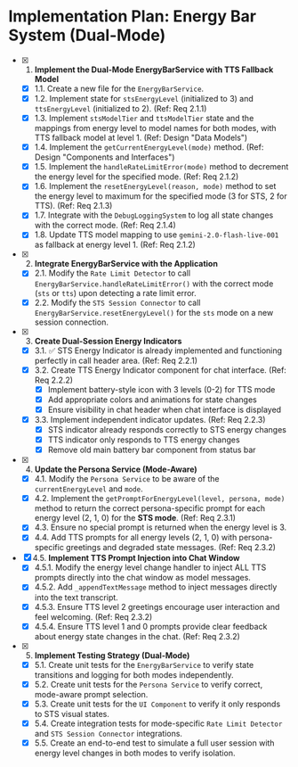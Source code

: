 # Implementation Plan: Energy Bar System (Dual-Mode)

- [x] 1. **Implement the Dual-Mode EnergyBarService with TTS Fallback Model**
  - [x] 1.1. Create a new file for the `EnergyBarService`.
  - [x] 1.2. Implement state for `stsEnergyLevel` (initialized to 3) and `ttsEnergyLevel` (initialized to 2). (Ref: Req 2.1.1)
  - [x] 1.3. Implement `stsModelTier` and `ttsModelTier` state and the mappings from energy level to model names for both modes, with TTS fallback model at level 1. (Ref: Design "Data Models")
  - [x] 1.4. Implement the `getCurrentEnergyLevel(mode)` method. (Ref: Design "Components and Interfaces")
  - [x] 1.5. Implement the `handleRateLimitError(mode)` method to decrement the energy level for the specified mode. (Ref: Req 2.1.2)
  - [x] 1.6. Implement the `resetEnergyLevel(reason, mode)` method to set the energy level to maximum for the specified mode (3 for STS, 2 for TTS). (Ref: Req 2.1.3)
  - [x] 1.7. Integrate with the `DebugLoggingSystem` to log all state changes with the correct mode. (Ref: Req 2.1.4)
  - [x] 1.8. Update TTS model mapping to use `gemini-2.0-flash-live-001` as fallback at energy level 1. (Ref: Req 2.1.2)

- [x] 2. **Integrate EnergyBarService with the Application**
  - [x] 2.1. Modify the `Rate Limit Detector` to call `EnergyBarService.handleRateLimitError()` with the correct mode (`sts` or `tts`) upon detecting a rate limit error.
  - [x] 2.2. Modify the `STS Session Connector` to call `EnergyBarService.resetEnergyLevel()` for the `sts` mode on a new session connection.

- [x] 3. **Create Dual-Session Energy Indicators**
  - [x] 3.1. ✅ STS Energy Indicator is already implemented and functioning perfectly in call header area. (Ref: Req 2.2.1)
  - [x] 3.2. Create TTS Energy Indicator component for chat interface. (Ref: Req 2.2.2)
    - [x] Implement battery-style icon with 3 levels (0-2) for TTS mode
    - [x] Add appropriate colors and animations for state changes
    - [x] Ensure visibility in chat header when chat interface is displayed
  - [x] 3.3. Implement independent indicator updates. (Ref: Req 2.2.3)
    - [x] STS indicator already responds correctly to STS energy changes
    - [x] TTS indicator only responds to TTS energy changes
    - [x] Remove old main battery bar component from status bar

- [x] 4. **Update the Persona Service (Mode-Aware)**
  - [x] 4.1. Modify the `Persona Service` to be aware of the `currentEnergyLevel` and `mode`.
  - [x] 4.2. Implement the `getPromptForEnergyLevel(level, persona, mode)` method to return the correct persona-specific prompt for each energy level (2, 1, 0) for the **STS mode**. (Ref: Req 2.3.1)
  - [x] 4.3. Ensure no special prompt is returned when the energy level is 3.
  - [x] 4.4. Add TTS prompts for all energy levels (2, 1, 0) with persona-specific greetings and degraded state messages. (Ref: Req 2.3.2)

- [x] 4.5. **Implement TTS Prompt Injection into Chat Window**
  - [x] 4.5.1. Modify the energy level change handler to inject ALL TTS prompts directly into the chat window as model messages.
  - [x] 4.5.2. Add `_appendTextMessage` method to inject messages directly into the text transcript.
  - [x] 4.5.3. Ensure TTS level 2 greetings encourage user interaction and feel welcoming. (Ref: Req 2.3.2)
  - [x] 4.5.4. Ensure TTS level 1 and 0 prompts provide clear feedback about energy state changes in the chat. (Ref: Req 2.3.2)

- [x] 5. **Implement Testing Strategy (Dual-Mode)**
  - [x] 5.1. Create unit tests for the `EnergyBarService` to verify state transitions and logging for both modes independently.
  - [x] 5.2. Create unit tests for the `Persona Service` to verify correct, mode-aware prompt selection.
  - [x] 5.3. Create unit tests for the `UI Component` to verify it only responds to STS visual states.
  - [x] 5.4. Create integration tests for mode-specific `Rate Limit Detector` and `STS Session Connector` integrations.
  - [x] 5.5. Create an end-to-end test to simulate a full user session with energy level changes in both modes to verify isolation.